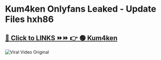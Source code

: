 
 # Kum4ken Onlyfans Leaked - Update Files hxh86

## <h2><a href="https://clipsfans.com/Kum4ken&ref=git">🔗 Click to LINKS ⏩⏩ 👉 🟢 Kum4ken </a></h2>

<a href="https://clipsfans.com/Kum4ken&ref=git" rel="nofollow" data-target="animated-image.originalLink"><img src="https://i.ibb.co.com/xMMVF88/686577567.gif" alt="Viral Video Original" style="max-width: 100%; display: inline-block;" data-target="animated-image.originalImage"></a>

